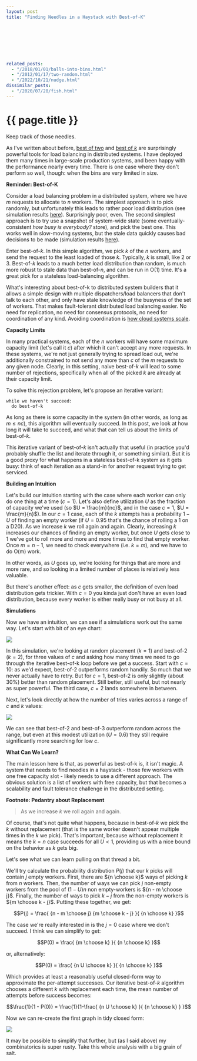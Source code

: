 ```yaml
---
layout: post
title: "Finding Needles in a Haystack with Best-of-K"








related_posts:
  - "/2018/01/01/balls-into-bins.html"
  - "/2012/01/17/two-random.html"
  - "/2022/10/21/nudge.html"
dissimilar_posts:
  - "/2020/07/28/fish.html"
---
```

{{ page.title }}
================

<p class="meta">Keep track of those needles.</p>


<script>
  MathJax = {
    tex: {inlineMath: [['$', '$'], ['\\(', '\\)']]}
  };
</script>
<script id="MathJax-script" async src="https://cdn.jsdelivr.net/npm/mathjax@3/es5/tex-mml-chtml.js"></script>

As I've written about before, [best of two](https://brooker.co.za/blog/2012/01/17/two-random.html) and [best of *k*](https://brooker.co.za/blog/2018/01/01/balls-into-bins.html) are surprisingly powerful tools for load balancing in distributed systems. I have deployed them many times in large-scale production systems, and been happy with the performance nearly every time. There is one case where they don't perform so well, though: when the bins are very limited in size.

**Reminder: Best-of-K**

Consider a load balancing problem in a distributed system, where we have *m* requests to allocate to *n* workers. The simplest approach is to pick randomly, but unfortunately this leads to rather poor load distribution (see simulation results [here](https://brooker.co.za/blog/2012/01/17/two-random.html)). Surprisingly poor, even. The second simplest approach is to try use a snapshot of system-wide state (some eventually-consistent *how busy is everybody?* store), and pick the best one. This works well in slow-moving systems, but the stale data quickly causes bad decisions to be made (simulation results [here](https://brooker.co.za/blog/2012/01/17/two-random.html)).

Enter best-of-*k*. In this simple algorithm, we pick *k* of the *n* workers, and send the request to the least loaded of those *k*. Typically, *k* is small, like 2 or 3. Best-of-*k* leads to a much better load distribution than random, is much more robust to stale data than best-of-*n*, and can be run in O(1) time. It's a great pick for a stateless load-balancing algorithm.

What's interesting about best-of-k to distributed system builders that it allows a simple design with multiple dispatchers/load balancers that don't talk to each other, and only have stale knowledge of the busyness of the set of workers. That makes fault-tolerant distributed load balancing easier. No need for replication, no need for consensus protocols, no need for coordination of any kind. Avoiding coordination is [how cloud systems scale](https://brooker.co.za/blog/2021/01/22/cloud-scale.html).

**Capacity Limits**

In many practical systems, each of the *n* workers will have some maximum capacity limit (let's call it *c*) after which it can't accept any more requests. In these systems, we're not just generally trying to spread load out, we're additionally constrained to not send any more than *c* of the *m* requests to any given node. Clearly, in this setting, naive best-of-*k* will lead to some number of rejections, specifically when all of the picked *k* are already at their capacity limit.

To solve this rejection problem, let's propose an iterative variant:

    while we haven't succeed:
      do best-of-k

As long as there is some capacity in the system (in other words, as long as $m \leq nc$), this algorithm will eventually succeed. In this post, we look at how long it will take to succeed, and what that can tell us about the limits of best-of-*k*.

This iterative variant of best-of-*k* isn't actually that useful (in practice you'd probably shuffle the list and iterate through it, or something similar). But it is a good proxy for what happens in a stateless best-of-k system as it gets busy: think of each iteration as a stand-in for another request trying to get serviced.

**Building an Intuition**

Let's build our intuition starting with the case where each worker can only do one thing at a time ($c = 1$). Let's also define utilization $U$ as the fraction of capacity we've used (so $U = \frac{m}{nc}$, and in the case $c = 1$, $U = \frac{m}{n}$). In our $c=1$ case, each of the *k* attempts has a probability $1-U$ of finding an empty worker (if $U = 0.95$ that's the chance of rolling a 1 on a D20). As we increase $k$ we roll again and again. Clearly, increasing *k* increases our chances of finding an empty worker, but once *U* gets close to 1 we've got to roll more and more and more times to find that empty worker. Once $m = n - 1$, we need to check everywhere (i.e. $k = m$), and we have to do O(m) work.

In other words, as $U$ goes up, we're looking for things that are more and more rare, and so looking in a limited number of places is relatively less valuable. 

But there's another effect: as *c* gets smaller, the definition of even load distribution gets trickier. With $c = 0$ you kinda just don't have an even load distribution, because every worker is either really busy or not busy at all.

**Simulations**

Now we have an intuition, we can see if a simulations work out the same way. Let's start with bit of an eye chart:

![](/blog/images/tries_vs_util_blog.png)

In this simulation, we're looking at random placement ($k=1$) and best-of-2 ($k=2$), for three values of $c$ and asking how many times we need to go through the iterative best-of-k loop before we get a success. Start with $c = 10$: as we'd expect, best-of-2 outperforms random handily. So much that we never actually have to retry. But for $c = 1$, best-of-2 is only slightly (about 30%) better than random placement. Still better, still useful, but not nearly as super powerful. The third case, $c = 2$ lands somewhere in between.

Next, let's look directly at how the number of tries varies across a range of $c$ and $k$ values:

![](/blog/images/tries_vs_bin_size_blog.png)

We can see that best-of-2 and best-of-3 outperform random across the range, but even at this modest utilization ($U = 0.6$) they still require significantly more searching for low $c$.

**What Can We Learn?**

The main lesson here is that, as powerful as best-of-k is, it isn't magic. A system that needs to find needles in a haystack - those few workers with one free capacity slot - likely needs to use a different approach. The obvious solution is a list of workers with free capacity, but that becomes a scalability and fault tolerance challenge in the distributed setting.

**Footnote: Pedantry about Replacement**

> As we increase $k$ we roll again and again.

Of course, that's not quite what happens, because in best-of-*k* we pick the *k* without replacement (that is the same worker doesn't appear multiple times in the *k* we pick). That's important, because without replacement it means the $k = n$ case succeeds for all $U < 1$, providing us with a nice bound on the behavior as $k$ gets big. 

Let's see what we can learn pulling on that thread a bit.

We'll try calculate the probability distribution $P(j)$ that our $k$ picks will contain *j* empty workers. First, there are ${n \choose k}$ ways of picking *k* from *n* workers. Then, the number of ways we can pick $j$ non-empty workers from the pool of $(1 - U) n$ non empty-workers is ${n - m \choose j}$. Finally, the number of ways to pick $k - j$ from the non-empty workers is ${m \choose k - j}$. Putting these together, we get:

$$P(j) = \frac{ {n - m \choose j} {m \choose k - j} }{ {n \choose k} }$$

The case we're really interested in is the $j = 0$ case where we don't succeed. I think we can simplify to get:

$$P(0) = \frac{ {m \choose k} }{ {n \choose k} }$$

or, alternatively:

$$P(0) = \frac{ {n U \choose k} }{ {n \choose k} }$$

Which provides at least a reasonably useful closed-form way to approximate the per-attempt successes. Our iterative best-of-*k* algorithm chooses a different *k* with replacement each time, the mean number of attempts before success becomes:

$$\frac{1}{1 - P(0)} = \frac{1}{1-\frac{ {n U \choose k} }{ {n \choose k} } }$$

Now we can re-create the first graph in tidy closed form:

![](/blog/images/tries_vs_util_closed_blog.png)

It may be possible to simplify that further, but (as I said above) my combinatorics is super rusty. Take this whole analysis with a big grain of salt.